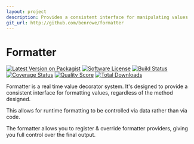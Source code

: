 ```yaml
---
layout: project
description: Provides a consistent interface for manipulating values
git_url: http://github.com/benrowe/formatter
---
```

# Formatter

[![Latest Version on Packagist][ico-version]][link-packagist]
[![Software License][ico-license]](LICENSE.md)
[![Build Status][ico-travis]][link-travis]
[![Coverage Status][ico-scrutinizer]][link-scrutinizer]
[![Quality Score][ico-code-quality]][link-code-quality]
[![Total Downloads][ico-downloads]][link-downloads]


Formatter is a real time value decorator system. It's designed to provide a
consistent interface for formatting values, regardless of the method designed.

This allows for runtime formatting to be controlled via data rather than via
code.

The formatter allows you to register & override formatter providers, giving you
full control over the final output.

[ico-version]: https://img.shields.io/packagist/v/benrowe/formatter.svg?style=flat-square
[ico-license]: https://img.shields.io/badge/license-MIT-brightgreen.svg?style=flat-square
[ico-travis]: https://img.shields.io/travis/benrowe/formatter/master.svg?style=flat-square
[ico-scrutinizer]: https://img.shields.io/scrutinizer/coverage/g/benrowe/formatter.svg?style=flat-square
[ico-code-quality]: https://img.shields.io/scrutinizer/g/benrowe/formatter.svg?style=flat-square
[ico-downloads]: https://img.shields.io/packagist/dt/benrowe/formatter.svg?style=flat-square

[link-packagist]: https://packagist.org/packages/benrowe/formatter
[link-travis]: https://travis-ci.org/benrowe/formatter
[link-scrutinizer]: https://scrutinizer-ci.com/g/benrowe/formatter/code-structure
[link-code-quality]: https://scrutinizer-ci.com/g/benrowe/formatter
[link-downloads]: https://packagist.org/packages/benrowe/formatter
[link-author]: https://github.com/benrowe
[link-contributors]: ../../contributors
